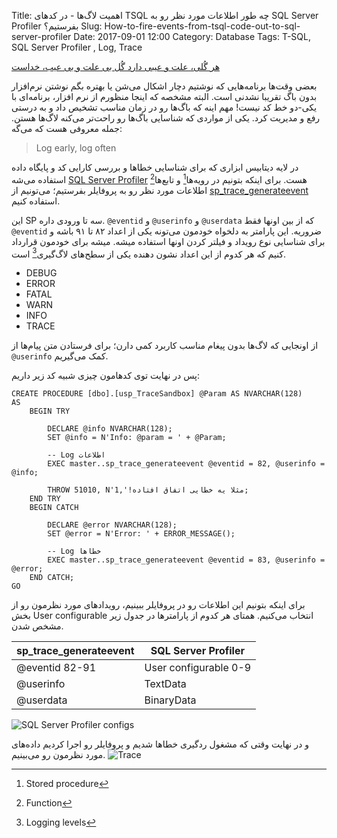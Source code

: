 Title: اهمیت لاگ‌ها - در کدهای TSQL چه طور اطلاعات مورد نظر رو به SQL Server Profiler بفرستیم؟
Slug: How-to-fire-events-from-tsql-code-out-to-sql-server-profiler
Date: 2017-09-01 12:00
Category: Database
Tags: T-SQL, SQL Server Profiler , Log, Trace

[هر گُلی، علت و عیبی دارد گُل بی علت و بی عیب، خداست](https://ganjoor.net/parvin/divanp/mtm/sh126/)

بعضی وقت‌ها برنامه‌هایی که نوشتیم دچار اشکال می‌شن یا بهتره بگم نوشتن نرم‌افزار بدون باگ تقریبا نشدنی است. البته مشخصه که اینجا منظورم از نرم افزار، برنامه‌ای با یکی-دو خط کد نیست! مهم اینه که باگ‌ها رو در زمان مناسب تشخیص داد و به درستی رفع و مدیریت کرد. یکی از مواردی که شناسایی باگ‌ها رو راحت‌تر می‌کنه لاگ‌ها هستن. 
جمله معروفی هست که می‌گه:

> Log early, log often

در لایه دیتابیس ابزاری که برای شناسایی خطاها و بررسی کارایی کد و پایگاه داده استفاده می‌شه [SQL Server Profiler](https://docs.microsoft.com/en-us/sql/tools/sql-server-profiler/sql-server-profiler) هست. 
برای اینکه بتونیم در رویه‌ها[^Stored procedure] و تابع‌ها[^Function] اطلاعات مورد نظر رو به پروفایلر بفرستیم؛ می‌تونیم از [sp_trace_generateevent](https://docs.microsoft.com/en-us/sql/relational-databases/system-stored-procedures/sp-trace-generateevent-transact-sql) استفاده کنیم.

این SP سه تا ورودی داره. `@eventid` و `@userinfo` و `@userdata` که از بین اونها فقط `@eventid` ضروریه. 
این پارامتر به دلخواه خودمون می‌تونه یکی از اعداد ۸۲ تا ۹۱ باشه و برای شناسایی نوع رویداد و فیلتر کردن اونها استفاده میشه.
میشه برای خودمون قرارداد کنیم که هر کدوم از این اعداد نشون دهنده یکی از سطح‌های لاگ‌گیری[^Logging levels] است.

* DEBUG
* ERROR
* FATAL
* WARN
* INFO
* TRACE

از اونجایی که لاگ‌ها بدون پیغام مناسب کاربرد کمی دارن؛ برای فرستادن متن پیام‌ها از `@userinfo` کمک می‌گیریم.

پس در نهایت توی کدهامون چیزی شبیه کد زیر داریم:

```tsql
CREATE PROCEDURE [dbo].[usp_TraceSandbox] @Param AS NVARCHAR(128)
AS
    BEGIN TRY
        
        DECLARE @info NVARCHAR(128);
        SET @info = N'Info: @param = ' + @Param;

        -- Log اطلاعات
        EXEC master..sp_trace_generateevent @eventid = 82, @userinfo = @info;

        THROW 51010, N'مثلا یه خطایی اتفاق افتاده!',1;
    END TRY
    BEGIN CATCH

        DECLARE @error NVARCHAR(128);
        SET @error = N'Error: ' + ERROR_MESSAGE();

	    -- Log خطاها
        EXEC master..sp_trace_generateevent @eventid = 83, @userinfo = @error;
    END CATCH;
GO
```




برای اینکه بتونیم این اطلاعات رو  در پروفایلر ببینیم، رویدادهای مورد نظرمون رو از بخش User configurable انتخاب می‌کنیم.
همتای هر کدوم از پارامترها در جدول زیر مشخص شدن.

| sp_trace_generateevent | SQL Server Profiler |
| ------ | ----------- |
| @eventid 82-91   | User configurable 0-9 |
| @userinfo   | TextData |
| @userdata   | BinaryData |

![SQL Server Profiler configs]({attach}/Images/2017/SQL-Server-Profiler-Captures-sp_trace_generateevent-Events.PNG)

و در نهایت وقتی که مشغول ردگیری خطاها شدیم و پروفایلر رو اجرا کردیم داده‌های مورد نظرمون رو می‌بینیم.
![Trace]({attach}/Images/2017/SQL-Server-Profiler-Trace.PNG)

[^Stored procedure]: Stored procedure
[^Function]: Function
[^Logging levels]: Logging levels